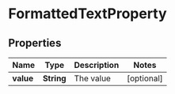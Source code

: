 
# FormattedTextProperty

## Properties
Name | Type | Description | Notes
------------ | ------------- | ------------- | -------------
**value** | **String** | The value |  [optional]



